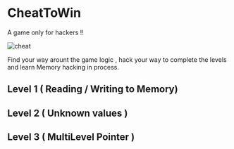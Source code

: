# CheatToWin
A game only for hackers !!


![cheat](https://github.com/hackertron/CheatToWin/blob/dev/cheat.gif?raw=true)


Find your way arount the game logic , hack your way to complete the levels and learn Memory hacking in process.

## Level 1 ( Reading / Writing to Memory) 


## Level 2 ( Unknown values )


## Level 3 	( MultiLevel Pointer )


